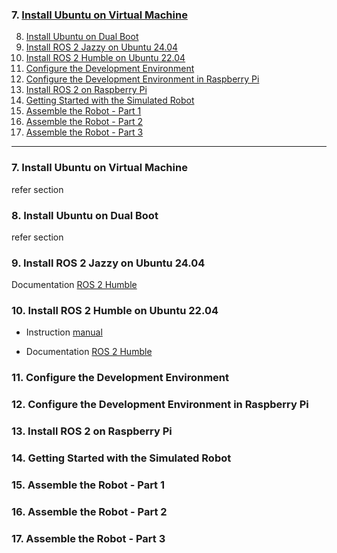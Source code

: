 ### 7. [Install Ubuntu on Virtual Machine](#7)<a id='7.'></a>

8. [Install Ubuntu on Dual Boot](#8)
9. [<LAB>Install ROS 2 Jazzy on Ubuntu 24.04</LAB>](#9)
10. [<LAB>Install ROS 2 Humble on Ubuntu 22.04</LAB>](#10)
11. [<LAB>Configure the Development Environment</LAB>](#11)
12. [<HWLAB>Configure the Development Environment in Raspberry Pi</HWLAB>](#12)
13. [<HWLAB>Install ROS 2 on Raspberry Pi</HWLAB>](#13)
14. [<LAB>Getting Started with the Simulated Robot</LAB>](#14)
15. [<HWLAB>Assemble the Robot - Part 1</HWLAB>](#15)
16. [<HWLAB>Assemble the Robot - Part 2</HWLAB>](#16)
17. [<HWLAB>Assemble the Robot - Part 3</HWLAB>](#17)

---

### 7. Install Ubuntu on Virtual Machine<a id='7'></a>

refer section

### 8. Install Ubuntu on Dual Boot<a id='8'></a>

refer section

### 9. <LAB>Install ROS 2 Jazzy on Ubuntu 24.04</LAB><a id='9'></a>

Documentation [ROS 2 Humble](https://docs.ros.org/en/jazzy/Installation/Ubuntu-Install-Debs.html)

### 10. <LAB>Install ROS 2 Humble on Ubuntu 22.04</LAB><a id='10'></a>

- Instruction [manual](https://github.com/joysmith/Self-Driving-and-ROS-2---Learn-by-Doing-Map-Localization/blob/main/02%20Setup/resources/Ubuntu%2B22.04%2BInstall%2BROS%2B2%2BHumble.pdf)

- Documentation [ROS 2 Humble](https://docs.ros.org/en/humble/Installation/Ubuntu-Install-Debs.html)

### 11. <LAB>Configure the Development Environment</LAB><a id='11'></a>

### 12. <HWLAB>Configure the Development Environment in Raspberry Pi</HWLAB><a id='12'></a>

### 13. <HWLAB>Install ROS 2 on Raspberry Pi</HWLAB><a id='13'></a>

### 14. <LAB>Getting Started with the Simulated Robot</LAB><a id='14'></a>

### 15. <HWLAB>Assemble the Robot - Part 1</HWLAB><a id='15'></a>

### 16. <HWLAB>Assemble the Robot - Part 2</HWLAB><a id='16'></a>

### 17. <HWLAB>Assemble the Robot - Part 3</HWLAB><a id='17'></a>
